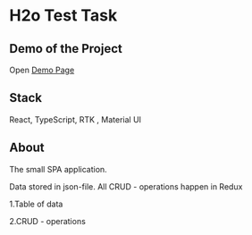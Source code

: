 # H2o Test Task

## Demo of the Project

Open [Demo Page](https://must4ch3z.github.io/h2o-test/)

## Stack

React, TypeScript, RTK , Material UI

## About

The small SPA application.

Data stored in json-file. All CRUD - operations happen in Redux

1.Table of data

2.CRUD - operations
